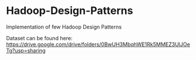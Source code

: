 # Hadoop-Design-Patterns

Implementation of few Hadoop Design Patterns

Dataset can be found here:
https://drive.google.com/drive/folders/0BwUH3MbqhWE1Rk5MMEZ3UlJOeTg?usp=sharing